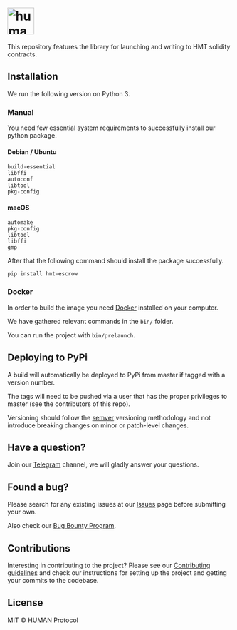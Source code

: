 # <img height="60px" src="./static/human.svg" alt="human" />

This repository features the library for launching and writing to HMT solidity contracts.

## Installation

We run the following version on Python 3.

### Manual

You need few essential system requirements to successfully install our python package.

#### Debian / Ubuntu

```
build-essential 
libffi
autoconf 
libtool
pkg-config
```

#### macOS

```
automake
pkg-config
libtool
libffi
gmp
```

After that the following command should install the package successfully.
```
pip install hmt-escrow
```
### Docker

In order to build the image you need [Docker](https://www.docker.com/) installed on your computer.

We have gathered relevant commands in the `bin/` folder.

You can run the project with `bin/prelaunch`.

## Deploying to PyPi

A build will automatically be deployed to PyPi from master if tagged with a version number.  

The tags will need to be pushed via a user that has the proper privileges to master (see the contributors of this repo).  

Versioning should follow the [semver](https://semver.org/) versioning methodology and not introduce breaking changes on minor or patch-level changes.

## Have a question?

Join our [Telegram](https://t.me/hcaptchachat) channel, we will gladly answer your questions.

## Found a bug?

Please search for any existing issues at our [Issues](https://github.com/IntuitionMachines/hmt-contracts/issues) page before submitting your own.

Also check our [Bug Bounty Program](https://github.com/hCaptcha/bounties).

## Contributions

Interesting in contributing to the project? Please see our [Contributing guidelines](https://github.com/IntuitionMachines/hmt-contracts/blob/master/CONTRIBUTING.md) and check our instructions for setting up the project and getting your commits to the codebase.

## License

MIT © HUMAN Protocol
